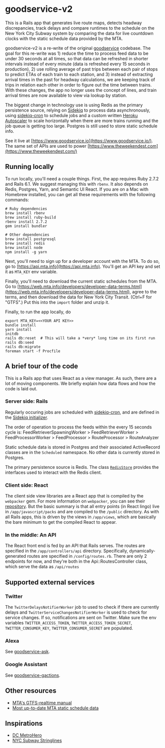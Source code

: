 # goodservice-v2

This is a Rails app that generates live route maps, detects headway discrepancies, track delays and compare runtimes to the schedule on the New York City Subway system by comparing the data for live countdown clocks with the static schedule data provided by the MTA.

goodservice-v2 is a re-write of the original [goodservice](https://github.com/blahblahblah-/goodservice) codebase. The goal for this re-write was 1) reduce the time to process feed data to be under 30 seconds at all times, so that data can be refreshed in shorter intervals instead of every minute (data is refreshed every 15 seconds in production), 2) use rolling average of past trips between each pair of stops to predict ETAs of each train to each station, and 3) instead of extracting arrival times in the past for headway calculations, we are keeping track of trips in relation each other in order to figure out the time between trains. With these changes, the app no longer uses the concept of lines, and train arrival times are now available to view via lookup by station.

The biggest change in technology use is using Redis as the primary persistence source, relying on [Sidekiq](https://github.com/mperham/sidekiq) to process data asynchronously, using [sidekiq-cron](https://github.com/ondrejbartas/sidekiq-cron) to schedule jobs and a custom written [Heroku Autoscaler](https://github.com/blahblahblah-/goodservice-v2/blob/main/app/workers/heroku_autoscaler_worker.rb) to scale horizontally when there are more trains running and the job queue is getting too large. Postgres is still used to store static schedule info.

See it live at [https://www.goodservice.io](https://www.goodservice.io/). The same set of APIs are used to power [https://www.theweekendest.com](https://www.theweekendest.com/)

## Running locally

To run locally, you'll need a couple things. First, the app requires Ruby 2.7.2 and Rails 6.1. We suggest managing this with `rbenv`. It also depends on Redis, Postgres, Yarn, and Semantic UI React. If you are on a Mac with Homebrew installed, you can get all these requirements with the following commands:

```
# Ruby dependencies
brew install rbenv
brew install ruby-build
rbenv install 2.7.2
gem install bundler

# Other dependencies
brew install postgresql
brew install redis
brew install node
npm install -g yarn
```

Next, you'll need to sign up for a developer account with the MTA. To do so, go to [https://api.mta.info](https://api.mta.info). You'll get an API key and set it as `MTA_KEY` env variable.

Finally, you'll need to download the current static schedules from the MTA. Go to [https://web.mta.info/developers/developer-data-terms.html](https://web.mta.info/developers/developer-data-terms.html), agree to the terms, and then download the data for New York City Transit. (Ctrl+F for "GTFS".) Put this into the `import` folder and unzip it.

Finally, to run the app locally, do

```
export MTA_KEY=<<YOUR API KEY>>
bundle install
yarn install
initdb
rails db:reset  # This will take a *very* long time on its first run
rails db:seed
rails db:migrate
foreman start -f Procfile
```

## A brief tour of the code

This is a Rails app that uses React as a view manager. As such, there are a lot of moving components. We briefly explain how data flows and how the code is laid out.

### Server side: Rails

Regularly occuring jobs are scheduled with [sidekiq-cron](https://github.com/ondrejbartas/sidekiq-cron), and are defined in the [Sidekiq initializer](https://github.com/blahblahblah-/goodservice-v2/blob/main/config/initializers/sidekiq.rb).

The order of operation to process the feeds within the every 15 seconds cycle is:
FeedRetrieverSpawningWorker > FeedRetrieverWorker > FeedProcessorWorker > FeedProcessor > RouteProcessor > RouteAnalyzer

Static schedule data is stored in Postgres and their associated ActiveRecord classes are in the `Scheduled` namespace. No other data is currently stored in Postgres.

The primary persistence source is Redis. The class [`RedisStore`](https://github.com/blahblahblah-/goodservice-v2/blob/main/app/models/redis_store.rb) provides the interfaces used to interact with the Redis client.

### Client side: React

The client side view libraries are a React app that is compiled by the `webpacker` gem. For more information on `webpacker`, you can see their [repository](https://github.com/rails/webpacker). But the basic summary is that all entry points (in React lingo) live in `/app/javascript/packs` and are compiled to the `/public` directory. As with all Rails apps, this is driven by the views in `/app/views`, which are basically the bare minimum to get the compiled React to appear.

### In the middle: An API

The React front end is fed by an API that Rails serves. The routes are specified in the `/app/controllers/api` directory. Specifically, dynamically-generated routes are specified in `/config/routes.rb`. There are only 2 endpoints for now, and they're both in the Api::RoutesController class, which serve the data as `/api/routes`

## Supported external services

### Twitter

The `TwitterDelaysNotifierWorker` job to used to check if there are currently delays and `TwitterServiceChangesNotifierWorker` is used to check for service changes. If so, notifications are sent on Twitter. Make sure the env variables `TWITTER_ACCESS_TOKEN`, `TWITTER_ACCESS_TOKEN_SECRET`, `TWITTER_CONSUMER_KEY`, `TWITTER_CONSUMER_SECRET` are populated.

### Alexa

See [goodservice-ask](https://github.com/blahblahblah-/goodservice-ask).

### Google Assistant

See [goodservice-gactions](https://github.com/blahblahblah-/goodservice-gactions).

## Other resources

* [MTA's GTFS-realtime manual](http://datamine.mta.info/sites/all/files/pdfs/GTFS-Realtime-NYC-Subway%20version%201%20dated%207%20Sep.pdf)
* [Most up-to-date MTA static schedule data](http://web.mta.info/developers/developer-data-terms.html)

## Inspirations

* [DC MetroHero](https://dcmetrohero.com)
* [NYC Subway Stringlines](https://pvibien.com/stringline.htm)
